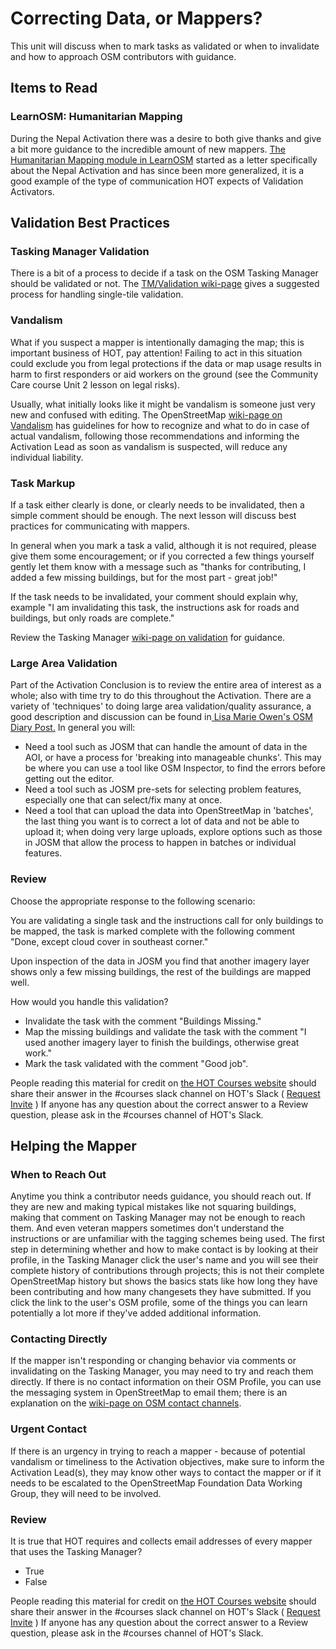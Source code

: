 # Correcting Data, or Mappers?

This unit will discuss when to mark tasks as validated or when to invalidate and how to approach OSM contributors with guidance.

## Items to Read

### LearnOSM: Humanitarian Mapping

During the Nepal Activation there was a desire to both give thanks and give a bit more guidance to the incredible amount of new mappers. [The Humanitarian Mapping module in LearnOSM](http://learnosm.org/en/coordination/humanitarian/) started as a letter specifically about the Nepal Activation and has since been more generalized, it is a good example of the type of communication HOT expects of Validation Activators.

## Validation Best Practices

### Tasking Manager Validation

There is a bit of a process to decide if a task on the OSM Tasking Manager should be validated or not. The [TM/Validation wiki-page](http://wiki.openstreetmap.org/wiki/OSM_Tasking_Manager/Validating_data) gives a suggested process for handling single-tile validation.

### Vandalism

What if you suspect a mapper is intentionally damaging the map; this is important business of HOT, pay attention! Failing to act in this situation could exclude you from legal protections if the data or map usage results in harm to first responders or aid workers on the ground \(see the Community Care course Unit 2 lesson on legal risks\).

Usually, what initially looks like it might be vandalism is someone just very new and confused with editing. The OpenStreetMap [wiki-page on Vandalism](http://wiki.openstreetmap.org/wiki/Vandalism) has guidelines for how to recognize and what to do in case of actual vandalism, following those recommendations and informing the Activation Lead as soon as vandalism is suspected, will reduce any individual liability.

### Task Markup

If a task either clearly is done, or clearly needs to be invalidated, then a simple comment should be enough. The next lesson will discuss best practices for communicating with mappers.

In general when you mark a task a valid, although it is not required, please give them some encouragement; or if you corrected a few things yourself gently let them know with a message such as "thanks for contributing, I added a few missing buildings, but for the most part - great job!"

If the task needs to be invalidated, your comment should explain why, example "I am invalidating this task, the instructions ask for roads and buildings, but only roads are complete."

Review the Tasking Manager [wiki-page on validation](http://wiki.openstreetmap.org/wiki/OSM_Tasking_Manager/Validating_data) for guidance.

### Large Area Validation

Part of the Activation Conclusion is to review the entire area of interest as a whole; also with time try to do this throughout the Activation. There are a variety of 'techniques' to doing large area validation/quality assurance, a good description and discussion can be found in[ Lisa Marie Owen's OSM Diary Post.](http://www.openstreetmap.org/user/Lisa%20Marie%20Owen/diary/35522) In general you will:

* Need a tool such as JOSM that can handle the amount of data in the AOI, or have a process for 'breaking into manageable chunks'. This may be where you can use a tool like OSM Inspector, to find the errors before getting out the editor.
* Need a tool such as JOSM pre-sets for selecting problem features, especially one that can select/fix many at once.
* Need a tool that can upload the data into OpenStreetMap in 'batches', the last thing you want is to correct a lot of data and not be able to upload it; when doing very large uploads, explore options such as those in JOSM that allow the process to happen in batches or individual features.

### Review

Choose the appropriate response to the following scenario:

You are validating a single task and the instructions call for only buildings to be mapped, the task is marked complete with the following comment "Done, except cloud cover in southeast corner."

Upon inspection of the data in JOSM you find that another imagery layer shows only a few missing buildings, the rest of the buildings are mapped well.

How would you handle this validation?

* Invalidate the task with the comment "Buildings Missing."
* Map the missing buildings and validate the task with the comment "I used another imagery layer to finish the buildings, otherwise great work."
* Mark the task validated with the comment "Good job".

People reading this material for credit on [the HOT Courses website](http://courses.hotosm.org/) should share their answer in the \#courses slack channel on HOT's Slack \( [Request Invite](http://slack.hotosm.org) \) If anyone has any question about the correct answer to a Review question, please ask in the \#courses channel of HOT's Slack.

## Helping the Mapper

### When to Reach Out

Anytime you think a contributor needs guidance, you should reach out. If they are new and making typical mistakes like not squaring buildings, making that comment on Tasking Manager may not be enough to reach them. And even veteran mappers sometimes don't understand the instructions or are unfamiliar with the tagging schemes being used. The first step in determining whether and how to make contact is by looking at their profile, in the Tasking Manager click the user's name and you will see their complete history of contributions through projects; this is not their complete OpenStreetMap history but shows the basics stats like how long they have been contributing and how many changesets they have submitted. If you click the link to the user's OSM profile, some of the things you can learn potentially a lot more if they've added additional information.

### Contacting Directly

If the mapper isn't responding or changing behavior via comments or invalidating on the Tasking Manager, you may need to try and reach them directly. If there is no contact information on their OSM Profile, you can use the messaging system in OpenStreetMap to email them; there is an explanation on the [wiki-page on OSM contact channels](http://wiki.openstreetmap.org/wiki/Contact_channels#Contact_a_single_mapper).

### Urgent Contact

If there is an urgency in trying to reach a mapper - because of potential vandalism or timeliness to the Activation objectives, make sure to inform the Activation Lead\(s\), they may know other ways to contact the mapper or if it needs to be escalated to the OpenStreetMap Foundation Data Working Group, they will need to be involved.

### Review

It is true that HOT requires and collects email addresses of every mapper that uses the Tasking Manager?

* True
* False

People reading this material for credit on [the HOT Courses website](http://courses.hotosm.org/) should share their answer in the \#courses slack channel on HOT's Slack \( [Request Invite](http://slack.hotosm.org) \) If anyone has any question about the correct answer to a Review question, please ask in the \#courses channel of HOT's Slack.


